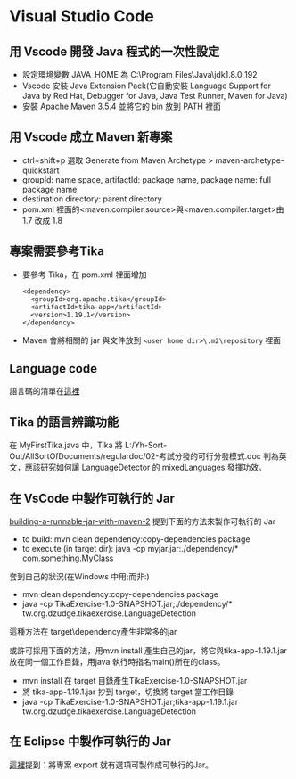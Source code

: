 # Visual Studio Code

## 用 Vscode 開發 Java 程式的一次性設定

* 設定環境變數 JAVA_HOME 為 C:\Program Files\Java\jdk1.8.0_192
* Vscode 安裝 Java Extension Pack(它自動安裝 Language Support for Java by Red Hat, Debugger for Java, Java Test Runner, Maven for Java)
* 安裝 Apache Maven 3.5.4 並將它的 bin 放到 PATH 裡面

## 用 Vscode 成立 Maven 新專案

* ctrl+shift+p 選取 Generate from Maven Archetype > maven-archetype-quickstart
* groupId: name space, artifactId: package name, package name: full package name
* destination directory: parent directory
* pom.xml 裡面的<maven.compiler.source>與<maven.compiler.target>由 1.7 改成 1.8

## 專案需要參考Tika

* 要參考 Tika，在 pom.xml 裡面增加
  
    ```code
    <dependency>
      <groupId>org.apache.tika</groupId>
      <artifactId>tika-app</artifactId>
      <version>1.19.1</version>
    </dependency>
    ```
* Maven 會將相關的 jar 與文件放到 `<user home dir>\.m2\repository` 裡面

## Language code

語言碼的清單在[這裡](https://en.wiktionary.org/wiki/Index:All_languages)

## Tika 的語言辨識功能

在 MyFirstTika.java 中，Tika 將 L:/Yh-Sort-Out/AllSortOfDocuments/regulardoc/02-考試分發的可行分發模式.doc 判為英文，應該研究如何讓 LanguageDetector 的 mixedLanguages 發揮功效。

## 在 VsCode 中製作可執行的 Jar

[building-a-runnable-jar-with-maven-2](https://stackoverflow.com/questions/2022032/building-a-runnable-jar-with-maven-2) 提到下面的方法來製作可執行的 Jar

* to build: mvn clean dependency:copy-dependencies package
* to execute (in target dir): java -cp myjar.jar:./dependency/* com.something.MyClass

套到自己的狀況(在Windows 中用;而非:)

* mvn clean dependency:copy-dependencies package
* java -cp TikaExercise-1.0-SNAPSHOT.jar;./dependency/* tw.org.dzudge.tikaexercise.LanguageDetection

這種方法在 target\dependency產生非常多的jar

或許可採用下面的方法，用mvn install 產生自己的jar，將它與tika-app-1.19.1.jar放在同一個工作目錄，用java 執行時指名main()所在的class。

* mvn install 在 target 目錄產生TikaExercise-1.0-SNAPSHOT.jar
* 將 tika-app-1.19.1.jar 抄到 target，切換將 target 當工作目錄
* java -cp TikaExercise-1.0-SNAPSHOT.jar;tika-app-1.19.1.jar tw.org.dzudge.tikaexercise.LanguageDetection

## 在 Eclipse 中製作可執行的 Jar

[這裡](https://stackoverflow.com/questions/11033603/how-to-create-a-jar-with-external-libraries-included-in-eclipse)提到：將專案 export 就有選項可製作成可執行的Jar。
